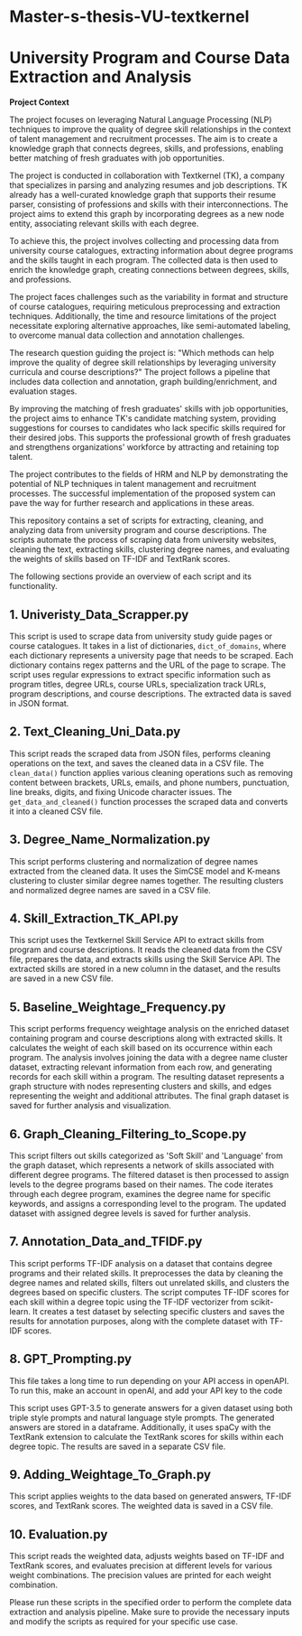 # Master-s-thesis-VU-textkernel

# University Program and Course Data Extraction and Analysis

**Project Context**

The project focuses on leveraging Natural Language Processing (NLP) techniques to improve the quality of degree skill relationships in the context of talent management and recruitment processes. The aim is to create a knowledge graph that connects degrees, skills, and professions, enabling better matching of fresh graduates with job opportunities.

The project is conducted in collaboration with Textkernel (TK), a company that specializes in parsing and analyzing resumes and job descriptions. TK already has a well-curated knowledge graph that supports their resume parser, consisting of professions and skills with their interconnections. The project aims to extend this graph by incorporating degrees as a new node entity, associating relevant skills with each degree.

To achieve this, the project involves collecting and processing data from university course catalogues, extracting information about degree programs and the skills taught in each program. The collected data is then used to enrich the knowledge graph, creating connections between degrees, skills, and professions.

The project faces challenges such as the variability in format and structure of course catalogues, requiring meticulous preprocessing and extraction techniques. Additionally, the time and resource limitations of the project necessitate exploring alternative approaches, like semi-automated labeling, to overcome manual data collection and annotation challenges.

The research question guiding the project is: "Which methods can help improve the quality of degree skill relationships by leveraging university curricula and course descriptions?" The project follows a pipeline that includes data collection and annotation, graph building/enrichment, and evaluation stages.

By improving the matching of fresh graduates' skills with job opportunities, the project aims to enhance TK's candidate matching system, providing suggestions for courses to candidates who lack specific skills required for their desired jobs. This supports the professional growth of fresh graduates and strengthens organizations' workforce by attracting and retaining top talent.

The project contributes to the fields of HRM and NLP by demonstrating the potential of NLP techniques in talent management and recruitment processes. The successful implementation of the proposed system can pave the way for further research and applications in these areas.





This repository contains a set of scripts for extracting, cleaning, and analyzing data from university program and course descriptions. The scripts automate the process of scraping data from university websites, cleaning the text, extracting skills, clustering degree names, and evaluating the weights of skills based on TF-IDF and TextRank scores.

The following sections provide an overview of each script and its functionality.

## 1. Univeristy_Data_Scrapper.py

This script is used to scrape data from university study guide pages or course catalogues. It takes in a list of dictionaries, `dict_of_domains`, where each dictionary represents a university page that needs to be scraped. Each dictionary contains regex patterns and the URL of the page to scrape. The script uses regular expressions to extract specific information such as program titles, degree URLs, course URLs, specialization track URLs, program descriptions, and course descriptions. The extracted data is saved in JSON format.

## 2. Text_Cleaning_Uni_Data.py

This script reads the scraped data from JSON files, performs cleaning operations on the text, and saves the cleaned data in a CSV file. The `clean_data()` function applies various cleaning operations such as removing content between brackets, URLs, emails, and phone numbers, punctuation, line breaks, digits, and fixing Unicode character issues. The `get_data_and_cleaned()` function processes the scraped data and converts it into a cleaned CSV file.

## 3. Degree_Name_Normalization.py

This script performs clustering and normalization of degree names extracted from the cleaned data. It uses the SimCSE model and K-means clustering to cluster similar degree names together. The resulting clusters and normalized degree names are saved in a CSV file.

## 4. Skill_Extraction_TK_API.py

This script uses the Textkernel Skill Service API to extract skills from program and course descriptions. It reads the cleaned data from the CSV file, prepares the data, and extracts skills using the Skill Service API. The extracted skills are stored in a new column in the dataset, and the results are saved in a new CSV file.

## 5. Baseline_Weightage_Frequency.py

This script performs frequency weightage analysis on the enriched dataset containing program and course descriptions along with extracted skills. It calculates the weight of each skill based on its occurrence within each program. The analysis involves joining the data with a degree name cluster dataset, extracting relevant information from each row, and generating records for each skill within a program. The resulting dataset represents a graph structure with nodes representing clusters and skills, and edges representing the weight and additional attributes. The final graph dataset is saved for further analysis and visualization.

## 6. Graph_Cleaning_Filtering_to_Scope.py

This script filters out skills categorized as 'Soft Skill' and 'Language' from the graph dataset, which represents a network of skills associated with different degree programs. The filtered dataset is then processed to assign levels to the degree programs based on their names. The code iterates through each degree program, examines the degree name for specific keywords, and assigns a corresponding level to the program. The updated dataset with assigned degree levels is saved for further analysis.

## 7. Annotation_Data_and_TFIDF.py

This script performs TF-IDF analysis on a dataset that contains degree programs and their related skills. It preprocesses the data by cleaning the degree names and related skills, filters out unrelated skills, and clusters the degrees based on specific clusters. The script computes TF-IDF scores for each skill within a degree topic using the TF-IDF vectorizer from scikit-learn. It creates a test dataset by selecting specific clusters and saves the results for annotation purposes, along with the complete dataset with TF-IDF scores.

## 8. GPT_Prompting.py

This file takes a long time to run depending on your API access in openAPI. To run this, make an account in openAI, and add your API key to the code

This script uses GPT-3.5 to generate answers for a given dataset using both triple style prompts and natural language style prompts. The generated answers are stored in a dataframe. Additionally, it uses spaCy with the TextRank extension to calculate the TextRank scores for skills within each degree topic. The results are saved in a separate CSV file.

## 9. Adding_Weightage_To_Graph.py

This script applies weights to the data based on generated answers, TF-IDF scores, and TextRank scores. The weighted data is saved in a CSV file.

## 10. Evaluation.py

This script reads the weighted data, adjusts weights based on TF-IDF and TextRank scores, and evaluates precision at different levels for various weight combinations. The precision values are printed for each weight combination.

Please run these scripts in the specified order to perform the complete data extraction and analysis pipeline. Make sure to provide the necessary inputs and modify the scripts as required for your specific use case.